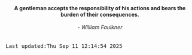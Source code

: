 
<div align="center"><b><span>A gentleman accepts the responsibility of his actions and bears the burden of their consequences.</span></b><br><br><i> - William Faulkner</i></div>
<br><br><kbd>Last updated:Thu Sep 11 12:14:54 2025</kbd>